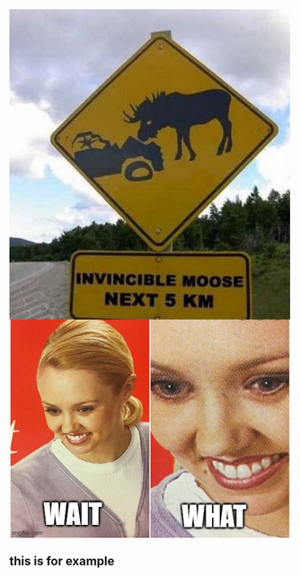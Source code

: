 <img src="../assets/this-is-for-example.png" alt="Thumbnail of content" align="center">

## this is for example
